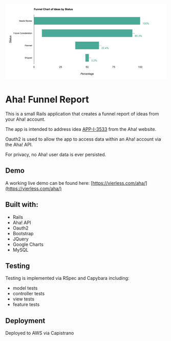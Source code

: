 # ![Aha! Funnel Report](/app/assets/images/example-report.png?raw=true)

# Aha! Funnel Report

This is a small Rails application that creates a funnel report of ideas from your Aha! account. 

The app is intended to address idea [APP-I-3533](https://big.ideas.aha.io/ideas/APP-I-3533) from the Aha! website.

Oauth2 is used to allow the app to access data within an Aha! account via the Aha! API.

For privacy, no Aha! user data is ever persisted.

## Demo

A working live demo can be found here: [https://vierless.com/aha/](https://vierless.com/aha/)

## Built with: 

- Rails
- Aha! API
- Oauth2
- Bootstrap
- JQuery
- Google Charts
- MySQL


## Testing

Testing is implemented via RSpec and Capybara including:
- model tests
- controller tests
- view tests
- feature tests

## Deployment

Deployed to AWS via Capistrano